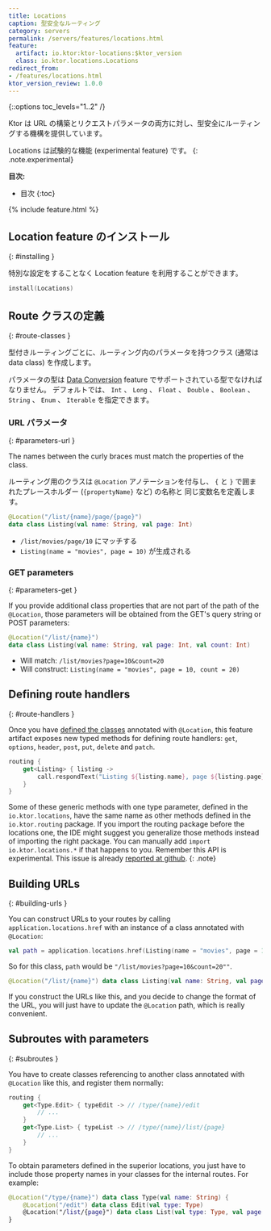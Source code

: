 ```yaml
---
title: Locations
caption: 型安全なルーティング
category: servers
permalink: /servers/features/locations.html
feature:
  artifact: io.ktor:ktor-locations:$ktor_version
  class: io.ktor.locations.Locations
redirect_from:
- /features/locations.html
ktor_version_review: 1.0.0
---
```


{::options toc_levels="1..2" /}

Ktor は URL の構築とリクエストパラメータの両方に対し、型安全にルーティングする機構を提供しています。

Locations は試験的な機能 (experimental feature) です。
{: .note.experimental}

**目次:**

* 目次
{:toc}

{% include feature.html %}

## Location feature のインストール
{: #installing }

特別な設定をすることなく Location feature を利用することができます。

```kotlin
install(Locations)
```

## Route クラスの定義
{: #route-classes }

型付きルーティングごとに、ルーティング内のパラメータを持つクラス (通常は data class) を作成します。

パラメータの型は [Data Conversion](/servers/features/data-conversion.html) feature でサポートされている型でなければなりません。
デフォルトでは、 `Int` 、 `Long` 、 `Float` 、 `Double` 、 `Boolean` 、 `String` 、 `Enum` 、 `Iterable` を指定できます。

### URL パラメータ
{: #parameters-url }

The names between the curly braces must match the properties of the class.

ルーティング用のクラスは `@Location` アノテーションを付与し、 `{` と `}` で囲まれたプレースホルダー (`{propertyName}` など) の名称と
同じ変数名を定義します。

```kotlin
@Location("/list/{name}/page/{page}")
data class Listing(val name: String, val page: Int)
```

* `/list/movies/page/10` にマッチする
* `Listing(name = "movies", page = 10)` が生成される

### GET parameters
{: #parameters-get }

If you provide additional class properties that are not part of the path of the `@Location`,
those parameters will be obtained from the GET's query string or POST parameters:

```kotlin
@Location("/list/{name}")
data class Listing(val name: String, val page: Int, val count: Int)
```

* Will match: `/list/movies?page=10&count=20`
* Will construct: `Listing(name = "movies", page = 10, count = 20)`

## Defining route handlers
{: #route-handlers }

Once you have [defined the classes](#route-classes) annotated with `@Location`,
this feature artifact exposes new typed methods for defining route handlers:
`get`, `options`, `header`, `post`, `put`, `delete` and `patch`.

```kotlin
routing {
    get<Listing> { listing ->
        call.respondText("Listing ${listing.name}, page ${listing.page}")
    }
}
```

Some of these generic methods with one type parameter, defined in the `io.ktor.locations`, have the same name as other methods defined in the `io.ktor.routing` package. If you import the routing package before the locations one, the IDE might suggest you generalize those methods instead of importing the right package. You can manually add `import io.ktor.locations.*` if that happens to you.
Remember this API is experimental. This issue is already [reported at github](https://github.com/ktorio/ktor/issues/368).
{: .note}


## Building URLs
{: #building-urls }

You can construct URLs to your routes by calling `application.locations.href` with
an instance of a class annotated with `@Location`:

```kotlin
val path = application.locations.href(Listing(name = "movies", page = 10, count = 20))
```

So for this class, `path` would be `"/list/movies?page=10&count=20""`.

```kotlin
@Location("/list/{name}") data class Listing(val name: String, val page: Int, val count: Int)
```

If you construct the URLs like this, and you decide to change the format of the URL,
you will just have to update the `@Location` path, which is really convenient.

## Subroutes with parameters
{: #subroutes }

You have to create classes referencing to another class annotated with `@Location` like this, and register them normally:

```kotlin
routing {
    get<Type.Edit> { typeEdit -> // /type/{name}/edit
        // ...
    }
    get<Type.List> { typeList -> // /type/{name}/list/{page}
        // ...
    }
}
```
 
To obtain parameters defined in the superior locations, you just have to include
those property names in your classes for the internal routes. For example:

```kotlin
@Location("/type/{name}") data class Type(val name: String) {
    @Location("/edit") data class Edit(val type: Type)
    @Location("/list/{page}") data class List(val type: Type, val page: Int)
}
```